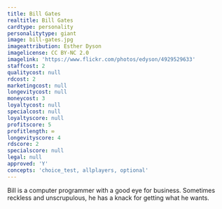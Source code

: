 ```yaml
---
title: Bill Gates
realtitle: Bill Gates
cardtype: personality
personalitytype: giant
image: bill-gates.jpg
imageattribution: Esther Dyson
imagelicense: CC BY-NC 2.0
imagelink: 'https://www.flickr.com/photos/edyson/4929529633'
staffcost: 2
qualitycost: null
rdcost: 2
marketingcost: null
longevitycost: null
moneycost: 3
loyaltycost: null
specialcost: null
loyaltyscore: null
profitscore: 5
profitlength: ∞
longevityscore: 4
rdscore: 2
specialscore: null
legal: null
approved: 'Y'
concepts: 'choice_test, allplayers, optional'
---
```


Bill is a computer programmer with a good eye for business. Sometimes reckless and unscrupulous, he has a knack for getting what he wants.
